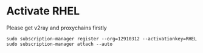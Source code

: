# Activate RHEL
Please get v2ray and proxychains firstly  
```
sudo subscription-manager register --org=12910312 --activationkey=RHEL
sudo subscription-manager attach --auto
```